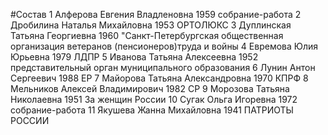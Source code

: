 #Состав
1 Алферова Евгения Владленовна 1959 собрание-работа
2 Дробилина Наталья Михайловна 1953 ОРТОЛЮКС
3 Дуплинская Татьяна Георгиевна 1960 \"Санкт-Петербургская общественная организация ветеранов (пенсионеров)труда и войны
4 Евремова Юлия Юрьевна 1979 ЛДПР
5 Иванова Татьяна Алексеевна 1952 представительный орган муниципального образования
6 Лунин Антон Сергеевич 1988 ЕР
7 Майорова Татьяна Александровна 1970 КПРФ
8 Мельников Алексей Владимирович 1982 СР
9 Морозова Татьяна Николаевна 1951 За женщин России
10 Сугак Ольга Игоревна 1972 собрание-работа
11 Якушева Жанна Михайловна 1941 ПАТРИОТЫ РОССИИ
